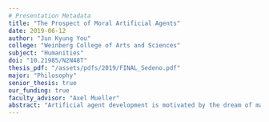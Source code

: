 ```yaml
---
# Presentation Metadata
title: "The Prospect of Moral Artificial Agents"
date: 2019-06-12
author: "Jun Kyung You"
college: "Weinberg College of Arts and Sciences"
subject: "Humanities"
doi: "10.21985/N2N48T"
thesis_pdf: "/assets/pdfs/2019/FINAL_Sedeno.pdf"
major: "Philosophy"
senior_thesis: true
our_funding: true
faculty_advisor: "Axel Mueller"
abstract: "Artificial agent development is motivated by the dream of making machines perform undesirable labor instead of humans. To replace humans in undesirable labor, it follows that the machines should not engage in actions that will lead to devastating consequences. They should be “moral” artificial agents. In my paper, I deal with two questions on this concern: 1. What should be the direction of moral artificial agent development? 2. Is the idea of a moral artificial agent coherent? The paper gets to the perhaps more compelling second question by eliminating possible answers to the first question: which includes most current AI Ethics projects. Since there are limited desirable options in developing artificial moral agents, possible conceptions of moral artificial agents are also limited. In these limited possible conceptions of moral artificial agents, the justificatory process provided by the artificial moral agents can only be unreliable. Therefore, it is impossible to attribute to artificial agents independent moral agency."
---
```

